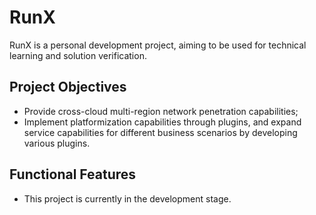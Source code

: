 # RunX
RunX is a personal development project, aiming to be used for technical learning and solution verification. 

## Project Objectives
- Provide cross-cloud multi-region network penetration capabilities;
- Implement platformization capabilities through plugins, and expand service capabilities for different business scenarios by developing various plugins. 

## Functional Features
- This project is currently in the development stage.
